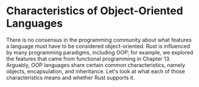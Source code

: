 # Characteristics of Object-Oriented Languages

There is no consensus in the programming community about what features a language must have to
be considered object-oriented. Rust is influenced by many programming paradigms, including OOP;
for example, we explored the features that came from functional programming in Chapter 13.
Arguably, OOP languages share certain common characteristics, namely objects, encapsulation, and
inheritance. Let's look at what each of those characteristics means and whether Rust supports it.
